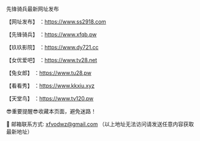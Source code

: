 先锋骑兵最新网址发布

【网址发布】 ：https://www.ss2918.com

【先锋骑兵】 ：https://www.xfqb.pw

【玖玖影院】 ：https://www.dy721.cc

【女优爱吧】 ：https://www.tv28.net

【兔女郎】 ：https://www.tu28.pw

【看看秀】 ：https://www.kkxiu.xyz

【天堂鸟】 ：https://www.tv120.pw

😎重要提醒😎收藏本页面，避免迷路！

📧 邮箱联系方式: xfvodwz@gmail.com （以上地址无法访问请发送任意内容获取最新地址）
